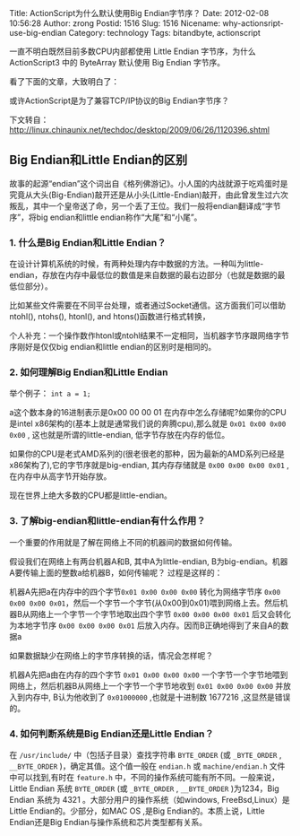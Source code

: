Title: ActionScript为什么默认使用Big Endian字节序？
Date: 2012-02-08 10:56:28
Author: zrong
Postid: 1516
Slug: 1516
Nicename: why-actionsript-use-big-endian
Category: technology
Tags: bitandbyte, actionscript

一直不明白既然目前多数CPU内部都使用 Little Endian 字节序，为什么 ActionScript3 中的 ByteArray 默认使用 Big Endian 字节序。

看了下面的文章，大致明白了：

或许ActionScript是为了兼容TCP/IP协议的Big Endian字节序？<!--more-->

下文转自： <http://linux.chinaunix.net/techdoc/desktop/2009/06/26/1120396.shtml>

## Big Endian和Little Endian的区别

故事的起源“endian”这个词出自《格列佛游记》。小人国的内战就源于吃鸡蛋时是究竟从大头(Big-Endian)敲开还是从小头(Little-Endian)敲开，由此曾发生过六次叛乱，其中一个皇帝送了命，另一个丢了王位。我们一般将endian翻译成“字节序”，将big endian和little endian称作“大尾”和“小尾”。

### 1. 什么是Big Endian和Little Endian？

在设计计算机系统的时候，有两种处理内存中数据的方法。一种叫为little-endian，存放在内存中最低位的数值是来自数据的最右边部分（也就是数据的最低位部分）。

比如某些文件需要在不同平台处理，或者通过Socket通信。这方面我们可以借助ntohl(), ntohs(), htonl(), and htons()函数进行格式转换，

个人补充：一个操作数作htonl或ntohl结果不一定相同，当机器字节序跟网络字节序刚好是仅仅big endian和little endian的区别时是相同的。

### 2. 如何理解Big Endian和Little Endian

举个例子： `int a = 1;`

a这个数本身的16进制表示是0x00 00 00 01 在内存中怎么存储呢?如果你的CPU是intel x86架构的(基本上就是通常我们说的奔腾cpu),那么就是 `0x01 0x00 0x00 0x00` , 这也就是所谓的little-endian, 低字节存放在内存的低位。

如果你的CPU是老式AMD系列的(很老很老的那种，因为最新的AMD系列已经是x86架构了),它的字节序就是big-endian, 其内存存储就是 `0x00 0x00 0x00 0x01` ,在内存中从高字节开始存放。

现在世界上绝大多数的CPU都是little-endian。

### 3. 了解big-endian和little-endian有什么作用？

一个重要的作用就是了解在网络上不同的机器间的数据如何传输。

假设我们在网络上有两台机器A和B, 其中A为little-endian, B为big-endian。机器A要传输上面的整数a给机器B，如何传输呢？ 过程是这样的：

机器A先把a在内存中的四个字节`0x01 0x00 0x00 0x00` 转化为网络字节序 `0x00 0x00 0x00 0x01`，然后一个字节一个字节(从0x00到0x01)喂到网络上去。然后机器B从网络上一个字节一个字节地取出四个字节 `0x00 0x00 0x00 0x01` 后又会转化为本地字节序 `0x00 0x00 0x00 0x01` 后放入内存。因而B正确地得到了来自A的数据a

如果数据缺少在网络上的字节序转换的话，情况会怎样呢？

机器A先把a由在内存的四个字节 `0x01 0x00 0x00 0x00` 一个字节一个字节地喂到网络上，然后机器B从网络上一个字节一个字节地收到 `0x01 0x00 0x00 0x00` 并放入到内存中, B认为他收到了 `0x01000000` ,也就是十进制数 1677216 ,这显然是错误的。

### 4. 如何判断系统是Big Endian还是Little Endian？

在 `/usr/include/` 中（包括子目录）查找字符串 `BYTE_ORDER` (或 `_BYTE_ORDER` , `__BYTE_ORDER` )，确定其值。这个值一般在 `endian.h` 或 `machine/endian.h` 文件中可以找到,有时在 `feature.h` 中，不同的操作系统可能有所不同。一般来说，Little Endian 系统 `BYTE_ORDER` (或 `_BYTE_ORDER` , `__BYTE_ORDER` )为1234，Big Endian 系统为 4321 。大部分用户的操作系统（如windows, FreeBsd,Linux）是Little Endian的。少部分，如MAC OS ,是Big Endian的。本质上说，Little Endian还是Big Endian与操作系统和芯片类型都有关系。
